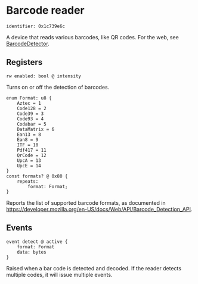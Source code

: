 # Barcode reader

    identifier: 0x1c739e6c

A device that reads various barcodes, like QR codes. For the web, see [BarcodeDetector](https://developer.mozilla.org/en-US/docs/Web/API/BarcodeDetector).

## Registers

    rw enabled: bool @ intensity
    
Turns on or off the detection of barcodes.

    enum Format: u8 {
        Aztec = 1
        Code128 = 2
        Code39 = 3
        Code93 = 4
        Codabar = 5
        DataMatrix = 6
        Ean13 = 8
        Ean8 = 9
        ITF = 10
        Pdf417 = 11
        QrCode = 12
        UpcA = 13
        UpcE = 14
    }
    const formats? @ 0x80 {
        repeats:
            format: Format;  
    }
    
Reports the list of supported barcode formats, as documented in https://developer.mozilla.org/en-US/docs/Web/API/Barcode_Detection_API.

## Events

    event detect @ active {
        format: Format
        data: bytes 
    }
    
Raised when a bar code is detected and decoded. If the reader detects multiple codes, it will issue multiple events.
  
